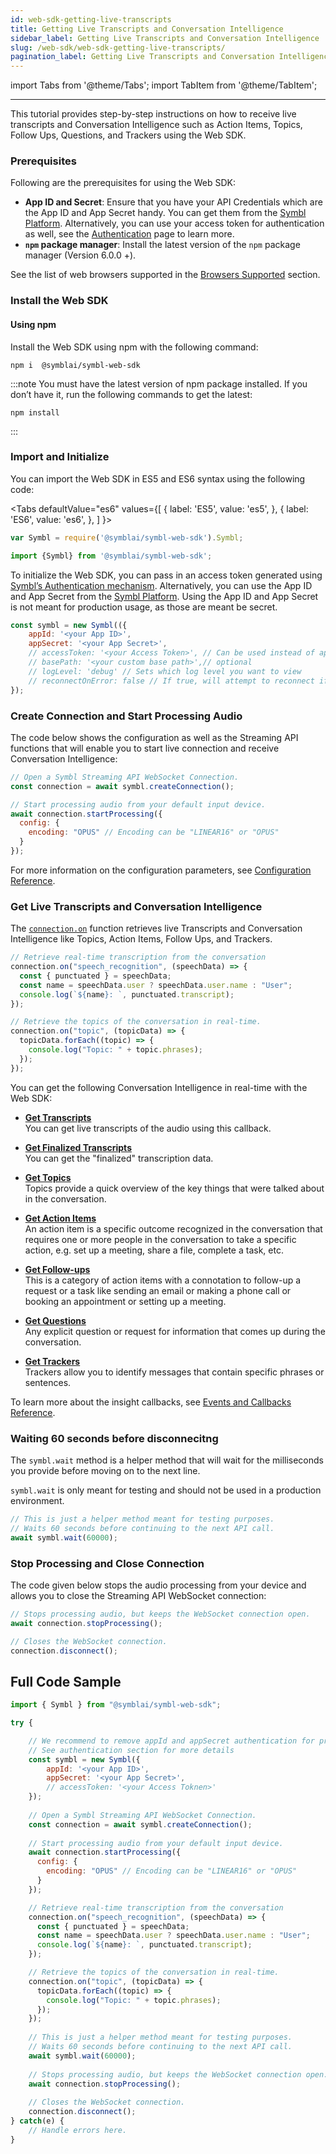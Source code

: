 ```yaml
---
id: web-sdk-getting-live-transcripts
title: Getting Live Transcripts and Conversation Intelligence 
sidebar_label: Getting Live Transcripts and Conversation Intelligence 
slug: /web-sdk/web-sdk-getting-live-transcripts/
pagination_label: Getting Live Transcripts and Conversation Intelligence 
---
```

import Tabs from '@theme/Tabs';
import TabItem from '@theme/TabItem';

---

This tutorial provides step-by-step instructions on how to receive live transcripts and Conversation Intelligence such as Action Items, Topics, Follow Ups, Questions, and Trackers using the Web SDK. 

### Prerequisites 

Following are the prerequisites for using the Web SDK:

- **App ID and Secret**: Ensure that you have your API Credentials which are the App ID and App Secret handy. You can get them from the [Symbl Platform](https://platform.symbl.ai/#/login). Alternatively, you can use your access token for authentication as well, see the [Authentication](https://docs.symbl.ai/docs/developer-tools/authentication/) page to learn more.
- **`npm` package manager**: Install the latest version of the `npm` package manager (Version 6.0.0 +).

See the list of web browsers supported in the [Browsers Supported](/docs/web-sdk/overview/#supported-browsers) section. 

### Install the Web SDK
#### Using npm 

Install the Web SDK using npm with the following command:

```shell 
npm i  @symblai/symbl-web-sdk
```
:::note
You must have the latest version of npm package installed. If you don’t have it, run the following commands to get the latest: 
```shell
npm install
```
:::

### Import and Initialize 
You can import the Web SDK in ES5 and ES6 syntax using the following code:

<Tabs
  defaultValue="es6"
  values={[
    { label: 'ES5', value: 'es5', },
    { label: 'ES6', value: 'es6', },
  ]
}>

<TabItem value="es5">

```js
var Symbl = require('@symblai/symbl-web-sdk').Symbl;
```

 </TabItem>

<TabItem value="es6">

```js
import {Symbl} from '@symblai/symbl-web-sdk';
```
</TabItem>
</Tabs>

To initialize the Web SDK, you can pass in an access token generated using [Symbl’s Authentication mechanism](https://docs.symbl.ai/docs/developer-tools/authentication/). Alternatively, you can use the App ID and App Secret from the [Symbl Platform](https://platform.symbl.ai). Using the App ID and App Secret is not meant for production usage, as those are meant be secret.

```js
const symbl = new Symbl(({
    appId: '<your App ID>',
    appSecret: '<your App Secret>',
    // accessToken: '<your Access Token>', // Can be used instead of appId and appSecret
    // basePath: '<your custom base path>',// optional
    // logLevel: 'debug' // Sets which log level you want to view
    // reconnectOnError: false // If true, will attempt to reconnect if disconnected via error.
});
```
### Create Connection and Start Processing Audio

The code below shows the configuration as well as the Streaming API functions that will enable you to start live connection and receive Conversation Intelligence: 

```js
// Open a Symbl Streaming API WebSocket Connection.
const connection = await symbl.createConnection();

// Start processing audio from your default input device.
await connection.startProcessing({
  config: {
    encoding: "OPUS" // Encoding can be "LINEAR16" or "OPUS"
  }
});
```

For more information on the configuration parameters, see [Configuration Reference](/docs/web-sdk/web-sdk-reference/configuration-reference/).
 

### Get Live Transcripts and Conversation Intelligence

The [`connection.on`](/web-sdk/web-sdk-reference/web-sdk-reference/#oneventname-eventtypes-callback-function) function retrieves live Transcripts and Conversation Intelligence like Topics, Action Items, Follow Ups, and Trackers. 

```js
// Retrieve real-time transcription from the conversation
connection.on("speech_recognition", (speechData) => {
  const { punctuated } = speechData;
  const name = speechData.user ? speechData.user.name : "User";
  console.log(`${name}: `, punctuated.transcript);
});

// Retrieve the topics of the conversation in real-time.
connection.on("topic", (topicData) => {
  topicData.forEach((topic) => {
    console.log("Topic: " + topic.phrases);
  });
});
```

You can get the following Conversation Intelligence in real-time with the Web SDK:

- **[Get Transcripts](/docs/web-sdk/web-sdk-reference/events-and-callbacks/#speech-recognition-object)**<br />
You can get live transcripts of the audio using this callback. 

- **[Get Finalized Transcripts](/docs/web-sdk/web-sdk-reference/events-and-callbacks/#message-response-object)**<br />
You can get the "finalized" transcription data.

- **[Get Topics](/docs/web-sdk/web-sdk-reference/events-and-callbacks/#topic-response-object)**<br />
Topics provide a quick overview of the key things that were talked about in the conversation.

- **[Get Action Items](/docs/web-sdk/web-sdk-reference/events-and-callbacks/#action-item-response-object)**<br />
An action item is a specific outcome recognized in the conversation that requires one or more people in the conversation to take a specific action, e.g. set up a meeting, share a file, complete a task, etc.

- **[Get Follow-ups](/docs/web-sdk/web-sdk-reference/events-and-callbacks/#follow-up-response-object)**<br />
This is a category of action items with a connotation to follow-up a request or a task like sending an email or making a phone call or booking an appointment or setting up a meeting.

- **[Get Questions](/docs/web-sdk/web-sdk-reference/events-and-callbacks/#question-response-object)**<br />
Any explicit question or request for information that comes up during the conversation. 

- **[Get Trackers](/docs/web-sdk/web-sdk-reference/events-and-callbacks/#tracker-response-object)**<br />
Trackers allow you to identify messages that contain specific phrases or sentences. 

To learn more about the insight callbacks, see [Events and Callbacks Reference](docs/web-sdk/web-sdk-reference/events-and-callbacks/). 


### Waiting 60 seconds before disconnecitng

The `symbl.wait` method is a helper method that will wait for the milliseconds you provide before moving on to the next line.

`symbl.wait` is only meant for testing and should not be used in a production environment.

```js
// This is just a helper method meant for testing purposes.
// Waits 60 seconds before continuing to the next API call.
await symbl.wait(60000);
```


### Stop Processing and Close Connection

The code given below stops the audio processing from your device and allows you to close the Streaming API WebSocket connection:


```js
// Stops processing audio, but keeps the WebSocket connection open.
await connection.stopProcessing();

// Closes the WebSocket connection.
connection.disconnect();
```

## Full Code Sample

```js
import { Symbl } from "@symblai/symbl-web-sdk";

try {

    // We recommend to remove appId and appSecret authentication for production applications.
    // See authentication section for more details
    const symbl = new Symbl({
        appId: '<your App ID>',
        appSecret: '<your App Secret>',
        // accessToken: '<your Access Toknen>'
    });
    
    // Open a Symbl Streaming API WebSocket Connection.
    const connection = await symbl.createConnection();
    
    // Start processing audio from your default input device.
    await connection.startProcessing({
      config: {
        encoding: "OPUS" // Encoding can be "LINEAR16" or "OPUS"
      }
    });

    // Retrieve real-time transcription from the conversation
    connection.on("speech_recognition", (speechData) => {
      const { punctuated } = speechData;
      const name = speechData.user ? speechData.user.name : "User";
      console.log(`${name}: `, punctuated.transcript);
    });

    // Retrieve the topics of the conversation in real-time.
    connection.on("topic", (topicData) => {
      topicData.forEach((topic) => {
        console.log("Topic: " + topic.phrases);
      });
    });
    
    // This is just a helper method meant for testing purposes.
    // Waits 60 seconds before continuing to the next API call.
    await symbl.wait(60000);
    
    // Stops processing audio, but keeps the WebSocket connection open.
    await connection.stopProcessing();
    
    // Closes the WebSocket connection.
    connection.disconnect();
} catch(e) {
    // Handle errors here.
}
```

